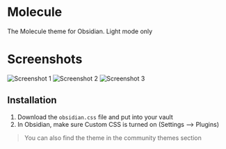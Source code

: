 # Molecule
The Molecule theme for Obsidian. Light mode only

# Screenshots
![Screenshot 1](images/Screenshot1.png)
![Screenshot 2](images/Screenshot2.png)
![Screenshot 3](images/Screenshot3.png)

## Installation
1. Download the `obsidian.css` file and put into your vault
2. In Obsidian, make sure Custom CSS is turned on (Settings --> Plugins)

> You can also find the theme in the community themes section
